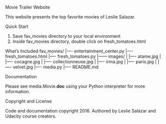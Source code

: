 Movie Trailer Website

This website presents the top favorite movies of Leslie Salazar.

Quick Start

1. Save fav_movies directory to your local environment
2. Inside fav_movies directory, double click on fresh_tomatoes.html

What’s Included
	fav_movies/
        |—- entertainment_center.py
        |—- fresh_tomatoes.html
        |—- fresh_tomatoes.py
		|—— images/
		|	|—- atame.jpg
		|	|—- cocagne.jpg
		|	|—- collectionneuse.jpg
		|	|—- irma.jpg
		|	|—- paris.jpg
		|	|—- velvet.jpg
	        |—- media.py
	        |—- README.md

Documentation

Please see media.Movie.__doc__ using your Python interpreter for more information.

Copyright and License

Code and documentation copyright 2016.  Authored by Leslie Salazar and Udacity course creators.
